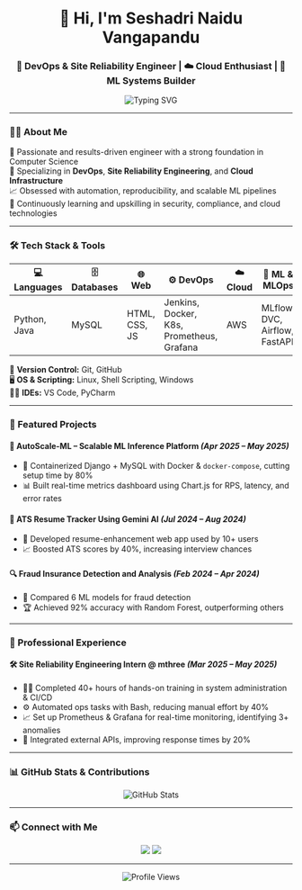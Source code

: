 <h1 align="center">👋 Hi, I'm Seshadri Naidu Vangapandu</h1>
<h3 align="center">🚀 DevOps & Site Reliability Engineer | ☁️ Cloud Enthusiast | 🤖 ML Systems Builder</h3>

<p align="center">
  <img src="https://readme-typing-svg.demolab.com?font=Fira+Code&size=22&pause=1000&color=F75C7E&center=true&vCenter=true&width=435&lines=Building+Scalable+Systems;Automating+Everything;Monitoring+with+Precision;Learning+Relentlessly" alt="Typing SVG" />
</p>

---

### 👨‍💻 About Me
🎯 Passionate and results-driven engineer with a strong foundation in Computer Science  
🔧 Specializing in **DevOps**, **Site Reliability Engineering**, and **Cloud Infrastructure**  
📈 Obsessed with automation, reproducibility, and scalable ML pipelines  
🌱 Continuously learning and upskilling in security, compliance, and cloud technologies

---

### 🛠️ Tech Stack & Tools

| 💻 Languages | 🗄️ Databases | 🌐 Web | ⚙️ DevOps | ☁️ Cloud | 🧠 ML & MLOps |
|-------------|--------------|--------|-----------|----------|----------------|
| Python, Java | MySQL | HTML, CSS, JS | Jenkins, Docker, K8s, Prometheus, Grafana | AWS | MLflow, DVC, Airflow, FastAPI |

🧰 **Version Control:** Git, GitHub  
🖥️ **OS & Scripting:** Linux, Shell Scripting, Windows  
🧑‍💻 **IDEs:** VS Code, PyCharm

---

### 🚀 Featured Projects

#### 🧠 **AutoScale-ML – Scalable ML Inference Platform** *(Apr 2025 – May 2025)*  
- 🐳 Containerized Django + MySQL with Docker & `docker-compose`, cutting setup time by 80%  
- 📊 Built real-time metrics dashboard using Chart.js for RPS, latency, and error rates

#### 📄 **ATS Resume Tracker Using Gemini AI** *(Jul 2024 – Aug 2024)*  
- 🤖 Developed resume-enhancement web app used by 10+ users  
- 📈 Boosted ATS scores by 40%, increasing interview chances

#### 🔍 **Fraud Insurance Detection and Analysis** *(Feb 2024 – Apr 2024)*  
- 🧪 Compared 6 ML models for fraud detection  
- 🏆 Achieved 92% accuracy with Random Forest, outperforming others

---

### 💼 Professional Experience

#### 🛠️ **Site Reliability Engineering Intern @ mthree** *(Mar 2025 – May 2025)*  
- 🧑‍💻 Completed 40+ hours of hands-on training in system administration & CI/CD  
- ⚙️ Automated ops tasks with Bash, reducing manual effort by 40%  
- 📈 Set up Prometheus & Grafana for real-time monitoring, identifying 3+ anomalies  
- 🔗 Integrated external APIs, improving response times by 20%

---

### 📊 GitHub Stats & Contributions

<p align="center">
  <img src="https://github-readme-stats.vercel.app/api?username=SeshadriNaidu&show_icons=true&theme=radical" alt="GitHub Stats" />
</p>

---

### 📫 Connect with Me

<p align="center">
  <a href="mailto:seshuvangapandu@gmail.com"><img src="https://img.shields.io/badge/Email-D14836?style=for-the-badge&logo=gmail&logoColor=white"/></a>
  <a href="https://www.linkedin.com/in/Seshadri"><img src="https://img.shields.io/badge/LinkedIn-0077B5?style=for-the-badge&logo=linkedin&logoColor=white"/></a>
</p>

---

<p align="center">
  <img src="https://komarev.com/ghpvc/?username=SeshadriNaidu&label=Profile+Views&color=blue&style=flat" alt="Profile Views" />
</p>
